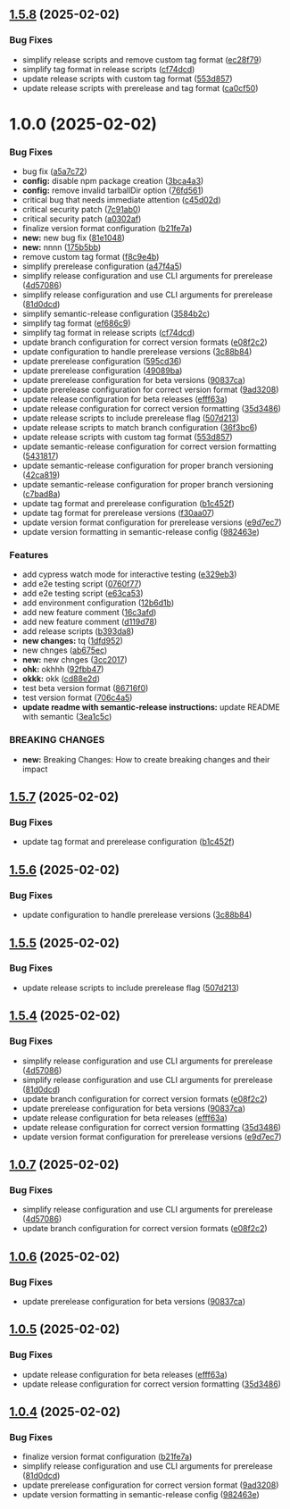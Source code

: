 ## [1.5.8](https://github.com/Altafreza/semantic-release/compare/1.5.7...1.5.8) (2025-02-02)


### Bug Fixes

* simplify release scripts and remove custom tag format ([ec28f79](https://github.com/Altafreza/semantic-release/commit/ec28f794c43d0b6b1a5efaec044a54e8dec718e8))
* simplify tag format in release scripts ([cf74dcd](https://github.com/Altafreza/semantic-release/commit/cf74dcd81e37b56fd8103ff1e2c04000ccae844a))
* update release scripts with custom tag format ([553d857](https://github.com/Altafreza/semantic-release/commit/553d857f77ff72a4ae8e135eb7ec5f4e6f632cb6))
* update release scripts with prerelease and tag format ([ca0cf50](https://github.com/Altafreza/semantic-release/commit/ca0cf507aa3cf7147024f02062b0abd1f5c9e9d7))

# 1.0.0 (2025-02-02)


### Bug Fixes

* bug fix ([a5a7c72](https://github.com/Altafreza/semantic-release/commit/a5a7c72e4f668fdaf03ba63a7c8430e1846e48a2))
* **config:** disable npm package creation ([3bca4a3](https://github.com/Altafreza/semantic-release/commit/3bca4a304245904e5221f7b88a3e9c830e66e0df))
* **config:** remove invalid tarballDir option ([76fd561](https://github.com/Altafreza/semantic-release/commit/76fd5619d23c7c45c7b5ff02e9dcfae6e1593758))
* critical bug that needs immediate attention ([c45d02d](https://github.com/Altafreza/semantic-release/commit/c45d02dee400abc14f84517ca58c78e569f83954))
* critical security patch ([7c91ab0](https://github.com/Altafreza/semantic-release/commit/7c91ab05ea3899880192452df9391ca8a258bceb))
* critical security patch ([a0302af](https://github.com/Altafreza/semantic-release/commit/a0302af4a9c9f225b860efe3fdcb76ac47eddca1))
* finalize version format configuration ([b21fe7a](https://github.com/Altafreza/semantic-release/commit/b21fe7a6023260c9b63e6b7512dfef18a19cd5a2))
* **new:** new bug fix ([81e1048](https://github.com/Altafreza/semantic-release/commit/81e1048b4bcd0a36d115a6a49ffb0877d2107b31))
* **new:** nnnn ([175b5bb](https://github.com/Altafreza/semantic-release/commit/175b5bb905d28b3c179dfec9065fab39cb503eac))
* remove custom tag format ([f8c9e4b](https://github.com/Altafreza/semantic-release/commit/f8c9e4bb87f373b3fb5a946377db76ec63efe2d9))
* simplify prerelease configuration ([a47f4a5](https://github.com/Altafreza/semantic-release/commit/a47f4a5cc2f04aa14219029a9bac706e5d93787d))
* simplify release configuration and use CLI arguments for prerelease ([4d57086](https://github.com/Altafreza/semantic-release/commit/4d5708617fb810ca7ea55bbe1d193376a87c34cf))
* simplify release configuration and use CLI arguments for prerelease ([81d0dcd](https://github.com/Altafreza/semantic-release/commit/81d0dcd0df88f4522ea438e21478bdabe359ba96))
* simplify semantic-release configuration ([3584b2c](https://github.com/Altafreza/semantic-release/commit/3584b2c9a93c393fd3d40f6494bdbd7435963227))
* simplify tag format ([ef686c9](https://github.com/Altafreza/semantic-release/commit/ef686c932f635afc25b6f745b19817c04d816385))
* simplify tag format in release scripts ([cf74dcd](https://github.com/Altafreza/semantic-release/commit/cf74dcd81e37b56fd8103ff1e2c04000ccae844a))
* update branch configuration for correct version formats ([e08f2c2](https://github.com/Altafreza/semantic-release/commit/e08f2c239cbd1f6cc9e28bd63be0728146d3b6bf))
* update configuration to handle prerelease versions ([3c88b84](https://github.com/Altafreza/semantic-release/commit/3c88b84173f0415f2d56184187a29766a1c1717d))
* update prerelease configuration ([595cd36](https://github.com/Altafreza/semantic-release/commit/595cd366a0c9c8144680f52673dc1c691bfd27f2))
* update prerelease configuration ([49089ba](https://github.com/Altafreza/semantic-release/commit/49089ba86bb95725a005509e6441cd8beaea5228))
* update prerelease configuration for beta versions ([90837ca](https://github.com/Altafreza/semantic-release/commit/90837ca943b584a385c466325aab291cdc08e615))
* update prerelease configuration for correct version format ([9ad3208](https://github.com/Altafreza/semantic-release/commit/9ad3208cf3acf79834e302829baeb14fb1692c02))
* update release configuration for beta releases ([efff63a](https://github.com/Altafreza/semantic-release/commit/efff63a304277eb0c1286c4f15fb2bf762666887))
* update release configuration for correct version formatting ([35d3486](https://github.com/Altafreza/semantic-release/commit/35d34860270cc1d7975b05b36855fe0dc11de6e8))
* update release scripts to include prerelease flag ([507d213](https://github.com/Altafreza/semantic-release/commit/507d21337380f72fa35d484e52ae7e2a93f85e32))
* update release scripts to match branch configuration ([36f3bc6](https://github.com/Altafreza/semantic-release/commit/36f3bc6fe8a6df2070e4ad962f8772ba5894228e))
* update release scripts with custom tag format ([553d857](https://github.com/Altafreza/semantic-release/commit/553d857f77ff72a4ae8e135eb7ec5f4e6f632cb6))
* update semantic-release configuration for correct version formatting ([5431817](https://github.com/Altafreza/semantic-release/commit/5431817e99d45f002e159a3a250064e5b70f5b46))
* update semantic-release configuration for proper branch versioning ([42ca819](https://github.com/Altafreza/semantic-release/commit/42ca819dba4fefa8f4482cbfe8fe40becf98f111))
* update semantic-release configuration for proper branch versioning ([c7bad8a](https://github.com/Altafreza/semantic-release/commit/c7bad8a819bfd4dc346f8766ccf5988fb8f89c1a))
* update tag format and prerelease configuration ([b1c452f](https://github.com/Altafreza/semantic-release/commit/b1c452f10bb24e9ad8252b59462c698d0a364a90))
* update tag format for prerelease versions ([f30aa07](https://github.com/Altafreza/semantic-release/commit/f30aa07c4572ec3a2f0d3b213fc246118e81f65a))
* update version format configuration for prerelease versions ([e9d7ec7](https://github.com/Altafreza/semantic-release/commit/e9d7ec746fd9ece4ec6e6178c5260ba5f119a500))
* update version formatting in semantic-release config ([982463e](https://github.com/Altafreza/semantic-release/commit/982463ec085133066ca13a9fbbc2a5253cf079b9))


### Features

* add cypress watch mode for interactive testing ([e329eb3](https://github.com/Altafreza/semantic-release/commit/e329eb378ec5d2b19b498e361c2503c4b3e080cf))
* add e2e testing script ([0760f77](https://github.com/Altafreza/semantic-release/commit/0760f774842dc71cf690e703e689f483f808e5e9))
* add e2e testing script ([e63ca53](https://github.com/Altafreza/semantic-release/commit/e63ca53c0e16591b379694dde96d3855824e535c))
* add environment configuration ([12b6d1b](https://github.com/Altafreza/semantic-release/commit/12b6d1b6a5681e73c781effaecd8859119d4c9ac))
* add new feature comment ([16c3afd](https://github.com/Altafreza/semantic-release/commit/16c3afdbaee3e198505d6a867339e9caeab36a31))
* add new feature comment ([d119d78](https://github.com/Altafreza/semantic-release/commit/d119d78b7f45cafce5c152cee0689328f1e9d54e))
* add release scripts ([b393da8](https://github.com/Altafreza/semantic-release/commit/b393da88e1a20c1c0b971586b7759309d4289930))
* **new changes:** tq ([1dfd952](https://github.com/Altafreza/semantic-release/commit/1dfd9528edc4584766083c6543b010935c5d4253))
* new chnges ([ab675ec](https://github.com/Altafreza/semantic-release/commit/ab675ecf6e126bedc3b430ca429dcef8221213ab))
* **new:** new chnges ([3cc2017](https://github.com/Altafreza/semantic-release/commit/3cc2017aaebcdc006d35240f7b5fb97104a602ba))
* **ohk:** okhhh ([92fbb47](https://github.com/Altafreza/semantic-release/commit/92fbb47cdacbc1f3e47e5e7f49bca04a2ae2fc2f))
* **okkk:** okk ([cd88e2d](https://github.com/Altafreza/semantic-release/commit/cd88e2d440e204aba83b5e80fe14f6e19553fcbc))
* test beta version format ([86716f0](https://github.com/Altafreza/semantic-release/commit/86716f050c0acaefc9fa54d17861f59f6b74b670))
* test version format ([706c4a5](https://github.com/Altafreza/semantic-release/commit/706c4a5fa4e91b483488412ec0036ba0bfa962a3))
* **update readme with semantic-release instructions:** update README with semantic ([3ea1c5c](https://github.com/Altafreza/semantic-release/commit/3ea1c5cbe5635a1ca53a5bd5f1d5c0498c18f108))


### BREAKING CHANGES

* **new:** Breaking Changes: How to create breaking changes and their impact

## [1.5.7](https://github.com/Altafreza/semantic-release/compare/1.5.6...1.5.7) (2025-02-02)


### Bug Fixes

* update tag format and prerelease configuration ([b1c452f](https://github.com/Altafreza/semantic-release/commit/b1c452f10bb24e9ad8252b59462c698d0a364a90))

## [1.5.6](https://github.com/Altafreza/semantic-release/compare/1.5.5...1.5.6) (2025-02-02)


### Bug Fixes

* update configuration to handle prerelease versions ([3c88b84](https://github.com/Altafreza/semantic-release/commit/3c88b84173f0415f2d56184187a29766a1c1717d))

## [1.5.5](https://github.com/Altafreza/semantic-release/compare/1.5.4...1.5.5) (2025-02-02)


### Bug Fixes

* update release scripts to include prerelease flag ([507d213](https://github.com/Altafreza/semantic-release/commit/507d21337380f72fa35d484e52ae7e2a93f85e32))

## [1.5.4](https://github.com/Altafreza/semantic-release/compare/1.5.3...1.5.4) (2025-02-02)


### Bug Fixes

* simplify release configuration and use CLI arguments for prerelease ([4d57086](https://github.com/Altafreza/semantic-release/commit/4d5708617fb810ca7ea55bbe1d193376a87c34cf))
* simplify release configuration and use CLI arguments for prerelease ([81d0dcd](https://github.com/Altafreza/semantic-release/commit/81d0dcd0df88f4522ea438e21478bdabe359ba96))
* update branch configuration for correct version formats ([e08f2c2](https://github.com/Altafreza/semantic-release/commit/e08f2c239cbd1f6cc9e28bd63be0728146d3b6bf))
* update prerelease configuration for beta versions ([90837ca](https://github.com/Altafreza/semantic-release/commit/90837ca943b584a385c466325aab291cdc08e615))
* update release configuration for beta releases ([efff63a](https://github.com/Altafreza/semantic-release/commit/efff63a304277eb0c1286c4f15fb2bf762666887))
* update release configuration for correct version formatting ([35d3486](https://github.com/Altafreza/semantic-release/commit/35d34860270cc1d7975b05b36855fe0dc11de6e8))
* update version format configuration for prerelease versions ([e9d7ec7](https://github.com/Altafreza/semantic-release/commit/e9d7ec746fd9ece4ec6e6178c5260ba5f119a500))

## [1.0.7](https://github.com/Altafreza/semantic-release/compare/v1.0.6...v1.0.7) (2025-02-02)


### Bug Fixes

* simplify release configuration and use CLI arguments for prerelease ([4d57086](https://github.com/Altafreza/semantic-release/commit/4d5708617fb810ca7ea55bbe1d193376a87c34cf))
* update branch configuration for correct version formats ([e08f2c2](https://github.com/Altafreza/semantic-release/commit/e08f2c239cbd1f6cc9e28bd63be0728146d3b6bf))

## [1.0.6](https://github.com/Altafreza/semantic-release/compare/v1.0.5...v1.0.6) (2025-02-02)


### Bug Fixes

* update prerelease configuration for beta versions ([90837ca](https://github.com/Altafreza/semantic-release/commit/90837ca943b584a385c466325aab291cdc08e615))

## [1.0.5](https://github.com/Altafreza/semantic-release/compare/v1.0.4...v1.0.5) (2025-02-02)


### Bug Fixes

* update release configuration for beta releases ([efff63a](https://github.com/Altafreza/semantic-release/commit/efff63a304277eb0c1286c4f15fb2bf762666887))
* update release configuration for correct version formatting ([35d3486](https://github.com/Altafreza/semantic-release/commit/35d34860270cc1d7975b05b36855fe0dc11de6e8))

## [1.0.4](https://github.com/Altafreza/semantic-release/compare/v1.0.3...v1.0.4) (2025-02-02)


### Bug Fixes

* finalize version format configuration ([b21fe7a](https://github.com/Altafreza/semantic-release/commit/b21fe7a6023260c9b63e6b7512dfef18a19cd5a2))
* simplify release configuration and use CLI arguments for prerelease ([81d0dcd](https://github.com/Altafreza/semantic-release/commit/81d0dcd0df88f4522ea438e21478bdabe359ba96))
* update prerelease configuration for correct version format ([9ad3208](https://github.com/Altafreza/semantic-release/commit/9ad3208cf3acf79834e302829baeb14fb1692c02))
* update version formatting in semantic-release config ([982463e](https://github.com/Altafreza/semantic-release/commit/982463ec085133066ca13a9fbbc2a5253cf079b9))
